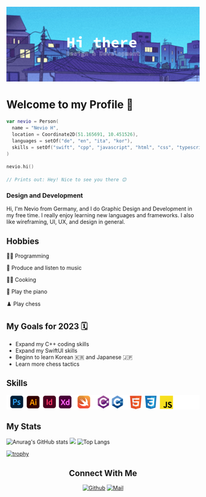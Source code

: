 <!--Banner-->

![Banner](Profile_Banner.png)

<!--Summary:
  - Introduction
  - Experiences
  - Skills
  - Example Projects
  - hobbies
  - study goals
  - ...
-->

# **Welcome to my Profile** 👋

```SWIFT
var nevio = Person(
  name = "Nevio H",
  location = Coordinate2D(51.165691, 10.451526),
  languages = setOf("de", "en", "ita", "kor"),
  skills = setOf("swift", "cpp", "javascript", "html", "css", "typescript", "nextjs", "svelte")
)

nevio.hi()

// Prints out: Hey! Nice to see you there 😊
```

### Design and Development

Hi, I'm Nevio from Germany, and I do Graphic Design and Development in my free time. I really enjoy learning new languages and frameworks.
I also like wireframing, UI, UX, and design in general.

## Hobbies

👨‍💻 Programming

🎵 Produce and listen to music

👨‍🍳 Cooking

🎹 Play the piano

♟️ Play chess

## My Goals for 2023 🗓️

- Expand my C++ coding skills
- Expand my SwiftUI skills
- Beginn to learn Korean 🇰🇷 and Japanese 🇯🇵
- Learn more chess tactics

## Skills

![sklillset](skillset.png)

<!--Projects-->



## My Stats

<!--![Overall](http://github-profile-summary-cards.vercel.app/api/cards/profile-details?username=N3v1&theme=shades-of-purple)-->

![Anurag's GitHub stats](https://github-readme-stats.vercel.app/api?username=N3v1&show_icons=true&theme=shades-of-purple)
![](https://github-readme-streak-stats.herokuapp.com/?user=N3v1&theme=shades-of-purple)
![Top Langs](https://github-readme-stats.vercel.app/api/top-langs/?username=N3v1&layout=compact&theme=shades-of-purple)




<!--Tropy-->

[![trophy](https://github-profile-trophy.vercel.app/?username=N3v1&theme=shades-of-purple&row=1&column=7)](https://github.com/ryo-ma/github-profile-trophy)

<h2 align="center">Connect With Me</h2>

<div align=center>
  
[![Github](https://img.shields.io/badge/GitHub-100000?style=for-the-badge&logo=github&logoColor=white)](https://github.com/N3v1)
[![Mail](https://img.shields.io/badge/Gmail-D14836?style=for-the-badge&logo=gmail&logoColor=white)](mailto:n3v1@gmail.com)

<p align="center">
  <a aria-label="Connect with me on Discord" href="" target="_blank">
    <img alt="" src="https://img.shields.io/badge/Discord-black.svg?style=for-the-badge&logo=Discord">
  </a>
</p>
  
</div>
